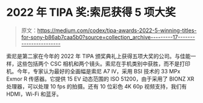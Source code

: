# 2022 年 TIPA 奖:索尼获得 5 项大奖

> 原文：<https://medium.com/codex/tipa-awards-2022-5-winning-titles-for-sony-b86ab7caa5b0?source=collection_archive---------17----------------------->

索尼是第二家在今年的 2022 年 TIPA 颁奖典礼上获得五项大奖的公司。与佳能一样，这些包括两个 CSC 相机和两个镜头。索尼在手机类别中获胜，而不是打印机。今年，专家认为最好的全画幅是索尼 A7 IV，采用 BSI 技术的 33 MPx Exmor R 传感器。它提供 15 EV 动态范围的 ISO 51200，由于采用了 BIONZ XR 处理器，可以处理 10 fps 的拍摄。还有 10 位彩色 4K 60p 视频支持，我们有 HDMI，Wi-Fi 和蓝牙。